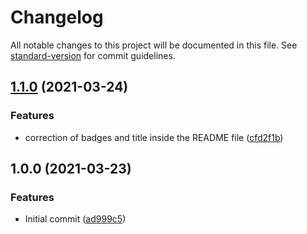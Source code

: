 # Changelog

All notable changes to this project will be documented in this file. See [standard-version](https://github.com/conventional-changelog/standard-version) for commit guidelines.

## [1.1.0](https://github.com/danielcerongrajales/Time_pickers/compare/v1.0.0...v1.1.0) (2021-03-24)


### Features

* correction of badges and title inside the  README file ([cfd2f1b](https://github.com/danielcerongrajales/Time_pickers/commit/cfd2f1b317d4dd897c8db80bc53ee72ee4af5f9c))

## 1.0.0 (2021-03-23)


### Features

* Initial commit ([ad999c5](https://github.com/danielcerongrajales/Time_pickers/commit/ad999c5d1bbc076ecefaf7d10157610c25747885))
